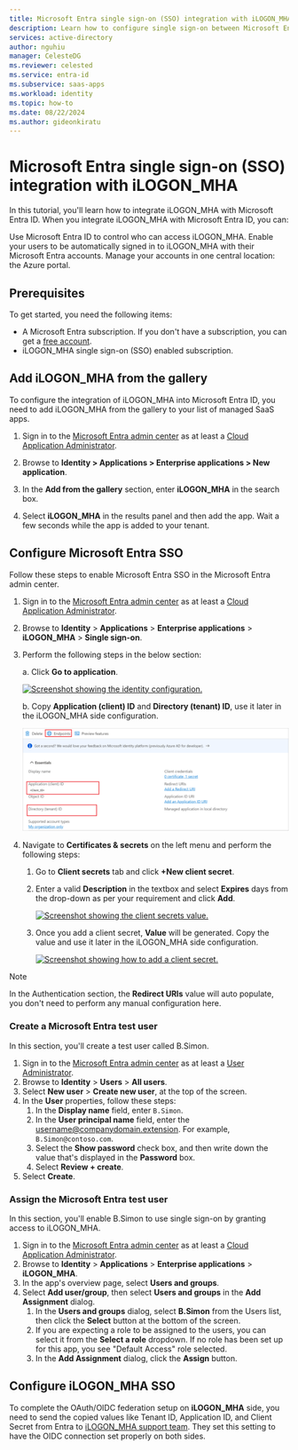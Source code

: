 ```yaml
---
title: Microsoft Entra single sign-on (SSO) integration with iLOGON_MHA
description: Learn how to configure single sign-on between Microsoft Entra and iLOGON_MHA.
services: active-directory
author: nguhiu
manager: CelesteDG
ms.reviewer: celested
ms.service: entra-id
ms.subservice: saas-apps
ms.workload: identity
ms.topic: how-to
ms.date: 08/22/2024
ms.author: gideonkiratu
---
```


# Microsoft Entra single sign-on (SSO) integration with iLOGON_MHA

In this tutorial, you'll learn how to integrate iLOGON_MHA with Microsoft Entra ID. When you integrate iLOGON_MHA with Microsoft Entra ID, you can:

Use Microsoft Entra ID to control who can access iLOGON_MHA.
Enable your users to be automatically signed in to iLOGON_MHA with their Microsoft Entra accounts.
Manage your accounts in one central location: the Azure portal.

## Prerequisites

To get started, you need the following items:

* A Microsoft Entra subscription. If you don't have a subscription, you can get a [free account](https://azure.microsoft.com/free/).
* iLOGON_MHA single sign-on (SSO) enabled subscription.

## Add iLOGON_MHA from the gallery

To configure the integration of iLOGON_MHA into Microsoft Entra ID, you need to add iLOGON_MHA from the gallery to your list of managed SaaS apps.

1. Sign in to the [Microsoft Entra admin center](https://entra.microsoft.com) as at least a [Cloud Application Administrator](~/identity/role-based-access-control/permissions-reference.md#cloud-application-administrator).

1. Browse to **Identity > Applications > Enterprise applications > New application**.

1. In the **Add from the gallery** section, enter **iLOGON_MHA** in the search box.

1. Select **iLOGON_MHA** in the results panel and then add the app. Wait a few seconds while the app is added to your tenant.

## Configure Microsoft Entra SSO

Follow these steps to enable Microsoft Entra SSO in the Microsoft Entra admin center.

1. Sign in to the [Microsoft Entra admin center](https://entra.microsoft.com) as at least a [Cloud Application Administrator](~/identity/role-based-access-control/permissions-reference.md#cloud-application-administrator).

1. Browse to **Identity** > **Applications** > **Enterprise applications** > **iLOGON_MHA** > **Single sign-on**.

1. Perform the following steps in the below section:

    a. Click **Go to application**.

    [![Screenshot showing the identity configuration.](common/go-to-application.png)](common/go-to-application.png#lightbox)

    b. Copy **Application (client) ID** and **Directory (tenant) ID**, use it later in the iLOGON_MHA side configuration.

    [![Screenshot of application client values.](./media/ilogon-mha-tutorial/application-id.png)](./media/ilogon-mha-tutorial/application-id.png#lightbox)

1. Navigate to **Certificates & secrets** on the left menu and perform the following steps:

    1. Go to **Client secrets** tab and click **+New client secret**.
    1. Enter a valid **Description** in the textbox and select **Expires** days from the drop-down as per your requirement and click **Add**.

        [![Screenshot showing the client secrets value.](common/client-secret.png)](common/client-secret.png#lightbox)

    1. Once you add a client secret, **Value** will be generated. Copy the value and use it later in the iLOGON_MHA side configuration.

        [![Screenshot showing how to add a client secret.](common/client.png)](common/client.png#lightbox)

>[!NOTE]
> In the Authentication section, the **Redirect URIs** value will auto populate, you don't need to perform any manual configuration here.

### Create a Microsoft Entra test user

In this section, you'll create a test user called B.Simon.

1. Sign in to the [Microsoft Entra admin center](https://entra.microsoft.com) as at least a [User Administrator](~/identity/role-based-access-control/permissions-reference.md#user-administrator).
1. Browse to **Identity** > **Users** > **All users**.
1. Select **New user** > **Create new user**, at the top of the screen.
1. In the **User** properties, follow these steps:
   1. In the **Display name** field, enter `B.Simon`.  
   1. In the **User principal name** field, enter the username@companydomain.extension. For example, `B.Simon@contoso.com`.
   1. Select the **Show password** check box, and then write down the value that's displayed in the **Password** box.
   1. Select **Review + create**.
1. Select **Create**.

### Assign the Microsoft Entra test user

In this section, you'll enable B.Simon to use single sign-on by granting access to iLOGON_MHA.

1. Sign in to the [Microsoft Entra admin center](https://entra.microsoft.com) as at least a [Cloud Application Administrator](~/identity/role-based-access-control/permissions-reference.md#cloud-application-administrator).
1. Browse to **Identity** > **Applications** > **Enterprise applications** > **iLOGON_MHA**.
1. In the app's overview page, select **Users and groups**.
1. Select **Add user/group**, then select **Users and groups** in the **Add Assignment** dialog.
   1. In the **Users and groups** dialog, select **B.Simon** from the Users list, then click the **Select** button at the bottom of the screen.
   1. If you are expecting a role to be assigned to the users, you can select it from the **Select a role** dropdown. If no role has been set up for this app, you see "Default Access" role selected.
   1. In the **Add Assignment** dialog, click the **Assign** button.

## Configure iLOGON_MHA SSO

To complete the OAuth/OIDC federation setup on **iLOGON_MHA** side, you need to send the copied values like Tenant ID, Application ID, and Client Secret from Entra to [iLOGON_MHA support team](mailto:support@keyfields.com). They set this setting to have the OIDC connection set properly on both sides.